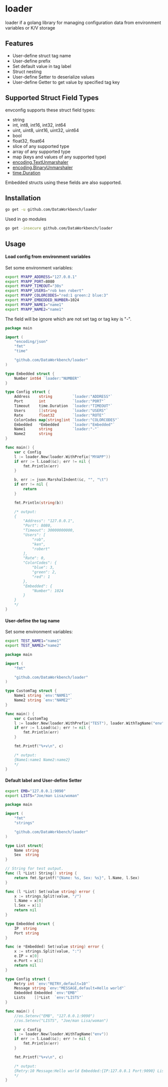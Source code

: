 # loader

loader if a golang library for managing configuration data from environment variables or K/V storage

## Features
* User-define struct tag name
* User-define prefix
* Set default value in tag label
* Struct nesting
* User-define Setter to deserialize values
* User-define Getter to get value by specified tag key

## Supported Struct Field Types

envconfig supports these struct field types:

  * string
  * int, int8, int16, int32, int64
  * uint, uint8, uint16, uint32, uint64
  * bool
  * float32, float64
  * slice of any supported type
  * array of any supported type
  * map (keys and values of any supported type)
  * [encoding.TextUnmarshaler](https://golang.org/pkg/encoding/#TextUnmarshaler)
  * [encoding.BinaryUnmarshaler](https://golang.org/pkg/encoding/#BinaryUnmarshaler)
  * [time.Duration](https://golang.org/pkg/time/#Duration)

Embedded structs using these fields are also supported.

## Installation

```bash
go get -u github.com/DataWorkbench/loader
```
Used in go modules
```bash
go get -insecure github.com/DataWorkbench/loader
```

## Usage

#### Load config from environment variables

Set some environment variables:

```Bash
export MYAPP_ADDRESS="127.0.0.1"
export MYAPP_PORT=8080
export MYAPP_TIMEOUT="30s"
export MYAPP_USERS="rob ken robert"
export MYAPP_COLORCODES="red:1 green:2 blue:3"
export MYAPP_EMBEDDED_NUMBER=1024
export MYAPP_NAME1="name1"
export MYAPP_NAME2="name1"
```

The field will be ignore which are not set tag or tag key is "-".

```Go
package main

import (
	"encoding/json"
	"fmt"
	"time"

	"github.com/DataWorkbench/loader"
)

type Embedded struct {
	Number int64 `loader:"NUMBER"`
}

type Config struct {
	Address    string         `loader:"ADDRESS"`
	Port       int            `loader:"PORT"`
	Timeout    time.Duration  `loader:"TIMEOUT"`
	Users      []string       `loader:"USERS"`
	Rate       float32        `loader:"ROTE"`
	ColorCodes map[string]int `loader:"COLORCODES"`
	Embedded   *Embedded      `loader:"Embedded"`
	Name1      string         `loader:"-"`
	Name2      string
}

func main() {
	var c Config
	l := loader.New(loader.WithPrefix("MYAPP"))
	if err := l.Load(&c); err != nil {
		fmt.Println(err)
	}

	b, err := json.MarshalIndent(&c, "", "\t")
	if err != nil {
		return
	}

	fmt.Println(string(b))

	/* output:
	{
		"Address": "127.0.0.1",
		"Port": 8080,
		"Timeout": 30000000000,
		"Users": [
			"rob",
			"ken",
			"robert"
		],
		"Rate": 0,
		"ColorCodes": {
			"blue": 3,
			"green": 2,
			"red": 1
		},
		"Embedded": {
			"Number": 1024
		}
	}
	*/
}
```

####  User-define the tag name
Set some environment variables:

```Bash
export TEST_NAME1="name1"
export TEST_NAME2="name2"
```

```go
package main

import (
	"fmt"

	"github.com/DataWorkbench/loader"
)

type CustomTag struct {
	Name1 string `env:"NAME1"`
	Name2 string `env:"NAME2"`
}

func main() {
	var c CustomTag
	l := loader.New(loader.WithPrefix("TEST"), loader.WithTagName("env"))
	if err := l.Load(&c); err != nil {
		fmt.Println(err)
	}

	fmt.Printf("%+v\n", c)

	/* output:
	{Name1:name1 Name2:name2}
	*/
}
```

#### Default label and User-define Setter 

```bash
export EMB="127.0.0.1:9090"
export LISTS="Joe/man Lisa/woman"
```

```go
package main

import (
	"fmt"
	"strings"

	"github.com/DataWorkbench/loader"
)

type List struct{
	Name string
	Sex  string
}

// String for test output.
func (l *List) String() string {
	return fmt.Sprintf("{Name: %s, Sex: %s}", l.Name, l.Sex)
}

func (l *List) Set(value string) error {
	x := strings.Split(value, "/")
	l.Name = x[0]
	l.Sex = x[1]
	return nil
}

type Embedded struct {
	IP  string
	Port string
}

func (e *Embedded) Set(value string) error {
	x := strings.Split(value, ":")
	e.IP = x[0]
	e.Port = x[1]
	return nil
}

type Config struct {
	Retry int `env:"RETRY,default=10"`
	Message string `env:"MESSAGE,default=Hello world"`
	Embedded Embedded `env:"EMB"`
	Lists    []*List  `env:"LISTS"`
}

func main() {
	//os.Setenv("EMB", "127.0.0.1:9090")
	//os.Setenv("LISTS", "Joe/man Lisa/woman")

	var c Config
	l := loader.New(loader.WithTagName("env"))
	if err := l.Load(&c); err != nil {
		fmt.Println(err)
	}

	fmt.Printf("%+v\n", c)

	/* output:
	{Retry:10 Message:Hello world Embedded:{IP:127.0.0.1 Port:9090} Lists:[{Name: Joe, Sex: man} {Name: Lisa, Sex: woman}]}
	*/
}
```


